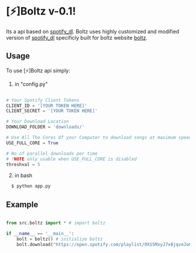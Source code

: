 
# [⚡]Boltz v-0.1!

Its a api based on [spotify_dl](https://github.com/SathyaBhat/spotify-dl). Boltz uses highly customized and modified version of [spotify_dl](https://github.com/SathyaBhat/spotify-dl) specificly built for boltz website [boltz](https://bolz.herokuapp.com).


## Usage

To use [⚡]Boltz api simply:


1. in "config.py" 
```python
    
# Your Spotify Client Tokens
CLIENT_ID = '[YOUR TOKEN HERE]'
CLIENT_SECRET = '[YOUR TOKEN HERE]'

# Your Download Location
DOWNLOAD_FOLDER = 'downloads/'

# Use All The Cores Of your Computer to download songs at maximum speeds, can cause glitches
USE_FULL_CORE = True

# No of parallel downloads per time
# !NOTE only usable when USE_FULL_CORE is disabled
threshval = 5 
```
2. in bash
```bash
  $ python app.py 
```
    
## Example

```python

from src.boltz import * # import boltz

if __name__ == '__main__':
    bolt = boltz() # initialize boltz
    bolt.download("https://open.spotify.com/playlist/0XS5MxyJ7x8jqveJoG7K8N?si=090c5aa164634117") # downloading pl
    
```

